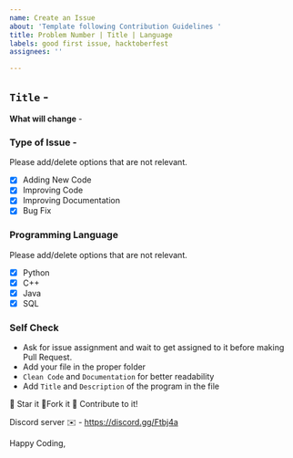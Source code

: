 ```yaml
---
name: Create an Issue
about: 'Template following Contribution Guidelines '
title: Problem Number | Title | Language
labels: good first issue, hacktoberfest
assignees: ''

---
```


## **`Title`** -

**What will change** -

### Type of Issue -

Please add/delete options that are not relevant.

- [x] Adding New Code
- [x] Improving Code
- [x] Improving Documentation
- [x] Bug Fix

### Programming Language

Please add/delete options that are not relevant.

- [x] Python
- [x] C++
- [x] Java
- [x] SQL

### Self Check 

- Ask for issue assignment and wait to get assigned to it before making Pull Request.
- Add your file in the proper folder
- `Clean Code` and `Documentation` for better readability
- Add `Title` and `Description` of the program in the file

:star2: Star it :fork_and_knife:Fork it :handshake: Contribute to it!

Discord server ✉️ - https://discord.gg/Ftbj4a

Happy Coding,
